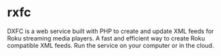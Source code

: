 # rxfc
DXFC is a web service built with PHP to create and update XML feeds for Roku streaming media players. A fast and efficient way to create Roku compatible XML feeds. Run the service on your computer or in the cloud.

	
	
